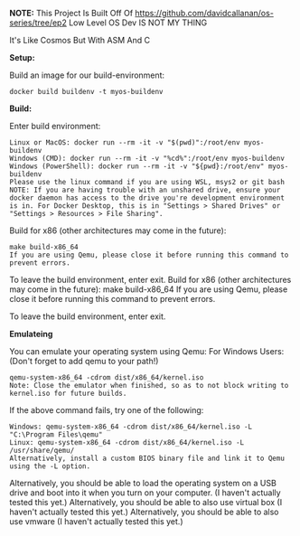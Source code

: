 **NOTE:** This Project Is Built Off Of https://github.com/davidcallanan/os-series/tree/ep2 Low Level OS Dev IS NOT MY THING

It's Like Cosmos But With ASM And C

**Setup:**

Build an image for our build-environment:

    docker build buildenv -t myos-buildenv

**Build:**

Enter build environment:

    Linux or MacOS: docker run --rm -it -v "$(pwd)":/root/env myos-buildenv
    Windows (CMD): docker run --rm -it -v "%cd%":/root/env myos-buildenv
    Windows (PowerShell): docker run --rm -it -v "${pwd}:/root/env" myos-buildenv
    Please use the linux command if you are using WSL, msys2 or git bash
    NOTE: If you are having trouble with an unshared drive, ensure your docker daemon has access to the drive you're development environment is in. For Docker Desktop, this is in "Settings > Shared Drives" or "Settings > Resources > File Sharing".

Build for x86 (other architectures may come in the future):

    make build-x86_64
    If you are using Qemu, please close it before running this command to prevent errors.

To leave the build environment, enter exit.
Build for x86 (other architectures may come in the future):
    make build-x86_64
    If you are using Qemu, please close it before running this command to prevent errors.

To leave the build environment, enter exit.

**Emulateing**

You can emulate your operating system using Qemu: For Windows Users: (Don't forget to add qemu to your path!)

    qemu-system-x86_64 -cdrom dist/x86_64/kernel.iso
    Note: Close the emulator when finished, so as to not block writing to kernel.iso for future builds.

If the above command fails, try one of the following:

    Windows: qemu-system-x86_64 -cdrom dist/x86_64/kernel.iso -L "C:\Program Files\qemu"
    Linux: qemu-system-x86_64 -cdrom dist/x86_64/kernel.iso -L /usr/share/qemu/
    Alternatively, install a custom BIOS binary file and link it to Qemu using the -L option.

Alternatively, you should be able to load the operating system on a USB drive and boot into it when you turn on your computer. (I haven't actually tested this yet.)
Alternatively, you should be able to also use virtual box (I haven't actually tested this yet.)
Alternatively, you should be able to also use vmware (I haven't actually tested this yet.)
